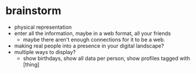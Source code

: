 # brainstorm
- physical representation
- enter all the information, maybe in a web format, all your friends
	- maybe there aren't enough connections for it to be a web.
- making real people into a presence in your digital landscape?
- multiple ways to display?
	- show birthdays, show all data per person, show profiles tagged with [thing]
